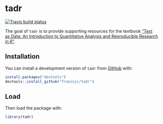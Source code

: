 
<!-- README.md is generated from README.Rmd. Please edit that file -->

# tadr

<!-- badges: start -->

[![Travis build
status](https://travis-ci.com/francojc/tadr.svg?branch=master)](https://travis-ci.com/francojc/tadr)
<!-- badges: end -->

The goal of `tadr` is to provide supporting resources for the textbook
[“Text as Data: An Introduction to Quantitative Analysis and
Reproducible Research in R”](https://francojc.github.io/tad/).

## Installation

<!-- You can install the released version of tadr from [CRAN](https://CRAN.R-project.org) with: -->

You can install a development version of `tadr` from
[GitHub](https://github.com/) with:

``` r
install.packages("devtools")
devtools::install_github("francojc/tadr")
```

## Load

Then load the package with:

``` r
library(tadr)
```

